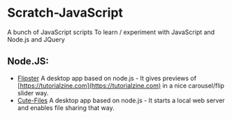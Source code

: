 # Scratch-JavaScript
A bunch of JavaScript scripts
To learn / experiment with JavaScript and Node.js and JQuery

## Node.JS:
* [Flipster](https://github.com/RoanFourie/scratch-javascript/tree/master/flipster) A desktop app based on node.js - It gives previews of [https://tutorialzine.com](https://tutorialzine.com) in a nice carousel/flip slider way.
* [Cute-Files](https://github.com/RoanFourie/scratch-javascript/tree/master/share-folders-app) A desktop app based on node.js - It starts a local web server and enables file sharing that way.
